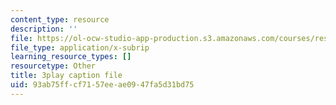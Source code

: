 ```yaml
---
content_type: resource
description: ''
file: https://ol-ocw-studio-app-production.s3.amazonaws.com/courses/res-18-009-learn-differential-equations-up-close-with-gilbert-strang-and-cleve-moler-fall-2015/93ab75ffcf7157eeae0947fa5d31bd75_x0Ap2kDsGRQ.vtt
file_type: application/x-subrip
learning_resource_types: []
resourcetype: Other
title: 3play caption file
uid: 93ab75ff-cf71-57ee-ae09-47fa5d31bd75
---
```

